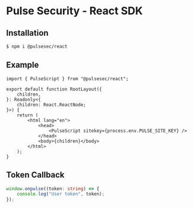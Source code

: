 # Pulse Security - React SDK

## Installation

```sh
$ npm i @pulsesec/react
```

## Example

```tsx
import { PulseScript } from "@pulsesec/react";

export default function RootLayout({
	children,
}: Readonly<{
	children: React.ReactNode;
}>) {
	return (
		<html lang="en">
			<head>
				<PulseScript sitekey={process.env.PULSE_SITE_KEY} />
			</head>
			<body>{children}</body>
		</html>
	);
}
```

## Token Callback

```ts
window.onpulse((token: string) => {
	console.log("User token", token);
});
```
